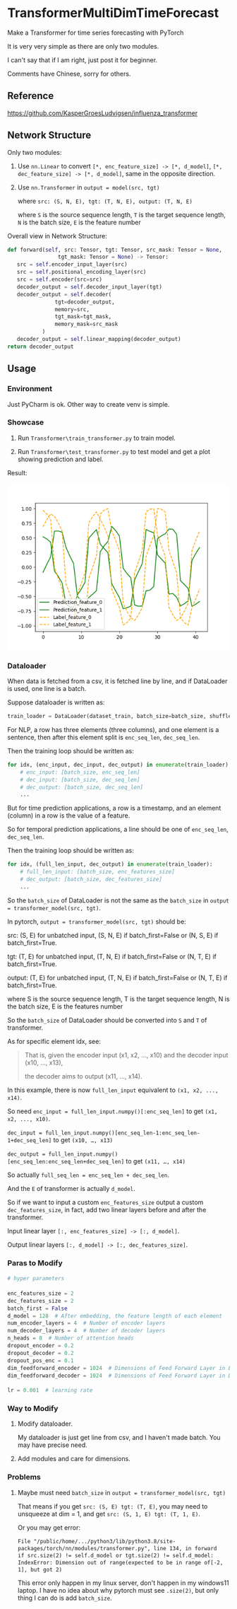 # TransformerMultiDimTimeForecast
 
Make a Transformer for time series forecasting with PyTorch

It is very very simple as there are only two modules.

I can't say that if I am right, just post it for beginner.

Comments have Chinese, sorry for others.

## Reference

https://github.com/KasperGroesLudvigsen/influenza_transformer

## Network Structure

Only two modules: 

1. Use `nn.Linear` to convert `[*, enc_feature_size] -> [*, d_model]`, `[*, dec_feature_size] -> [*, d_model]`, same in the opposite direction.

2. Use `nn.Transformer` in `output = model(src, tgt)`

    where `src: (S, N, E), tgt: (T, N, E), output: (T, N, E)`
    
    where `S` is the source sequence length, `T` is the target sequence length, `N` is the batch size, `E` is the feature number

Overall view in Network Structure:

```python
def forward(self, src: Tensor, tgt: Tensor, src_mask: Tensor = None,
                tgt_mask: Tensor = None) -> Tensor:
   src = self.encoder_input_layer(src) 
   src = self.positional_encoding_layer(src)
   src = self.encoder(src=src)
   decoder_output = self.decoder_input_layer(tgt)
   decoder_output = self.decoder(
               tgt=decoder_output,
               memory=src,
               tgt_mask=tgt_mask,
               memory_mask=src_mask
           )
   decoder_output = self.linear_mapping(decoder_output)
return decoder_output
```

## Usage

### Environment

Just PyCharm is ok. Other way to create venv is simple.

### Showcase

1. Run `Transformer\train_transformer.py` to train model.

2. Run `Transformer\test_transformer.py` to test model and get a plot showing prediction and label.

Result:

![](./result.png)

### Dataloader

When data is fetched from a csv, it is fetched line by line, and if DataLoader is used, one line is a batch.

Suppose dataloader is written as:

```python
train_loader = DataLoader(dataset_train, batch_size=batch_size, shuffle=False, drop_last=True)
```

For NLP, a row has three elements (three columns), and one element is a sentence, then after this element split is `enc_seq_len`, `dec_seq_len`.

Then the training loop should be written as:

```python
for idx, (enc_input, dec_input, dec_output) in enumerate(train_loader):
    # enc_input: [batch_size, enc_seq_len] 
    # dec_input: [batch_size, dec_seq_len] 
    # dec_output: [batch_size, dec_seq_len]
    ...
```

But for time prediction applications, a row is a timestamp, and an element (column) in a row is the value of a feature.

So for temporal prediction applications, a line should be one of `enc_seq_len`, `dec_seq_len`.

Then the training loop should be written as:

```python
for idx, (full_len_input, dec_output) in enumerate(train_loader):
    # full_len_input: [batch_size, enc_features_size] 
    # dec_output: [batch_size, dec_features_size]
    ...
```

So the `batch_size` of DataLoader is not the same as the `batch_size` in `output = transformer_model(src, tgt)`.

In pytorch, `output = transformer_model(src, tgt)` should be:

src: (S, E) for unbatched input, (S, N, E) if batch_first=False or (N, S, E) if batch_first=True.

tgt: (T, E) for unbatched input, (T, N, E) if batch_first=False or (N, T, E) if batch_first=True.

output: (T, E) for unbatched input, (T, N, E) if batch_first=False or (N, T, E) if batch_first=True.

where S is the source sequence length, T is the target sequence length, N is the batch size, E is the features number

So the `batch_size` of DataLoader should be converted into `S` and `T` of transformer.

As for specific element idx, see:

> That is, given the encoder input (x1, x2, …, x10) and the decoder input (x10, …, x13),
> 
> the decoder aims to output (x11, …, x14).

In this example, there is now `full_len_input` equivalent to `(x1, x2, ..., x14)`.

So need `enc_input = full_len_input.numpy()[:enc_seq_len]` to get `(x1, x2, ..., x10)`.

`dec_input = full_len_input.numpy()[enc_seq_len-1:enc_seq_len-1+dec_seq_len]` to get `(x10, …, x13)`

`dec_output = full_len_input.numpy()[enc_seq_len:enc_seq_len+dec_seq_len]` to get `(x11, …, x14)`

So actually `full_seq_len = enc_seq_len + dec_seq_len`.

And the `E` of transformer is actually `d_model`.

So if we want to input a custom `enc_features_size` output a custom `dec_features_size`, in fact, add two linear layers before and after the transformer.

Input linear layer `[:, enc_features_size] -> [:, d_model]`.

Output linear layers `[:, d_model] -> [:, dec_features_size]`.

### Paras to Modify

```python
# hyper parameters

enc_features_size = 2
dec_features_size = 2
batch_first = False
d_model = 128  # After embedding, the feature length of each element
num_encoder_layers = 4  # Number of encoder layers
num_decoder_layers = 4  # Number of decoder layers
n_heads = 8  # Number of attention heads
dropout_encoder = 0.2
dropout_decoder = 0.2
dropout_pos_enc = 0.1
dim_feedforward_encoder = 1024  # Dimensions of Feed Forward Layer in Encoder
dim_feedforward_decoder = 1024  # Dimensions of Feed Forward Layer in Decoder

lr = 0.001  # learning rate
```

### Way to Modify

1. Modify dataloader.

    My dataloader is just get line from csv, and I haven't made batch. You may have precise need.
    
2. Add modules and care for dimensions.

### Problems

1. Maybe must need `batch_size` in `output = transformer_model(src, tgt)`

   That means if you get `src: (S, E) tgt: (T, E)`, you may need to unsqueeze at dim = 1, and get `src: (S, 1, E) tgt: (T, 1, E)`.

   Or you may get error:
   
   ```
   File "/public/home/.../python3/lib/python3.8/site-packages/torch/nn/modules/transformer.py", line 134, in forward
   if src.size(2) != self.d_model or tgt.size(2) != self.d_model:
   IndexError: Dimension out of range(expected to be in range of[-2, 1], but got 2)
   ```
   
   This error only happen in my linux server, don't happen in my windows11 laptop. I have no idea about why pytorch must see `.size(2)`, but only thing I can do is add `batch_size`.

   

